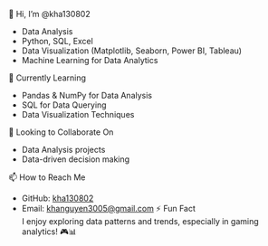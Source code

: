 👋 Hi, I’m @kha130802  
- Data Analysis 
- Python, SQL, Excel  
- Data Visualization (Matplotlib, Seaborn, Power BI, Tableau)  
- Machine Learning for Data Analytics  

🌱 Currently Learning  
- Pandas & NumPy for Data Analysis  
- SQL for Data Querying  
- Data Visualization Techniques  

💞️ Looking to Collaborate On  
- Data Analysis projects  
- Data-driven decision making  

📫 How to Reach Me  
- GitHub: [kha130802](https://github.com/kha130802)  
- Email: khanguyen3005@gmail.com
⚡ Fun Fact  
I enjoy exploring data patterns and trends, especially in gaming analytics! 🎮📊  
